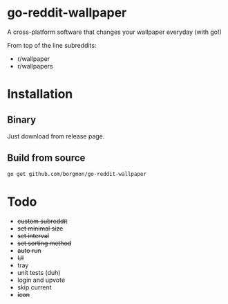 # go-reddit-wallpaper

A cross-platform software that changes your wallpaper everyday (with go!)

From top of the line subreddits:

- r/wallpaper
- r/wallpapers

# Installation

## Binary

Just download from release page.

## Build from source

```bash
go get github.com/borgmon/go-reddit-wallpaper
```

# Todo

- ~~custom subreddit~~
- ~~set minimal size~~
- ~~set interval~~
- ~~set sorting method~~
- ~~auto run~~
- ~~UI~~
- tray
- unit tests (duh)
- login and upvote
- skip current
- ~~icon~~
